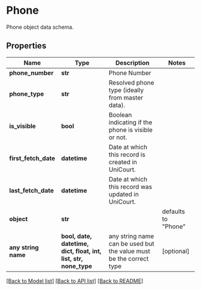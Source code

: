 # Phone

Phone object data schema.

## Properties
Name | Type | Description | Notes
------------ | ------------- | ------------- | -------------
**phone_number** | **str** | Phone Number | 
**phone_type** | **str** | Resolved phone type (ideally from master data). | 
**is_visible** | **bool** | Boolean indicating if the phone is visible or not. | 
**first_fetch_date** | **datetime** | Date at which this record is created in UniCourt. | 
**last_fetch_date** | **datetime** | Date at which this record was updated in UniCourt. | 
**object** | **str** |  | defaults to "Phone"
**any string name** | **bool, date, datetime, dict, float, int, list, str, none_type** | any string name can be used but the value must be the correct type | [optional]

[[Back to Model list]](../README.md#documentation-for-models) [[Back to API list]](../README.md#documentation-for-api-endpoints) [[Back to README]](../README.md)



